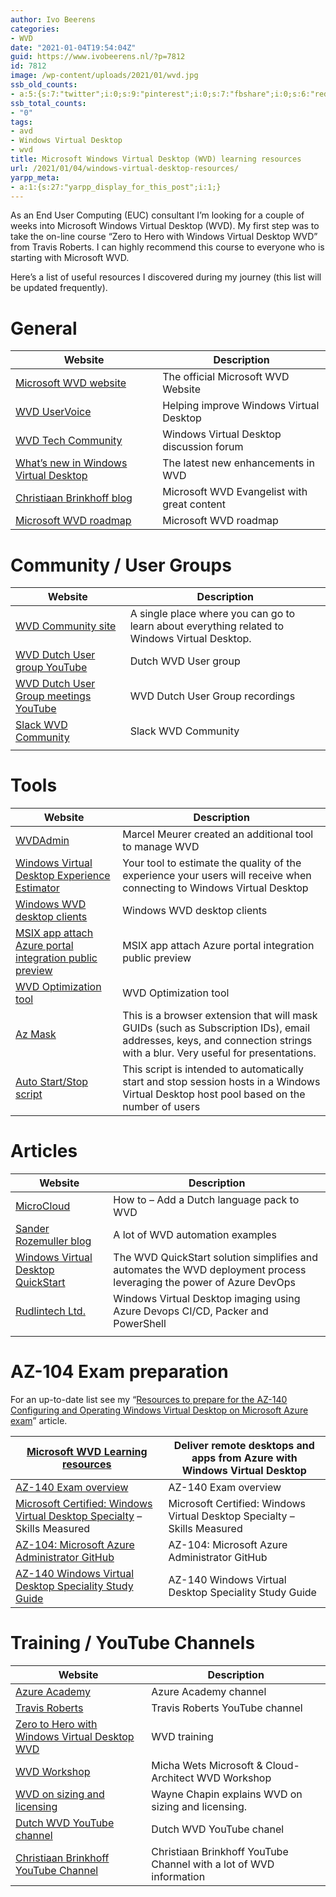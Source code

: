 ```yaml
---
author: Ivo Beerens
categories:
- WVD
date: "2021-01-04T19:54:04Z"
guid: https://www.ivobeerens.nl/?p=7812
id: 7812
image: /wp-content/uploads/2021/01/wvd.jpg
ssb_old_counts:
- a:5:{s:7:"twitter";i:0;s:9:"pinterest";i:0;s:7:"fbshare";i:0;s:6:"reddit";i:0;s:6:"tumblr";N;}
ssb_total_counts:
- "0"
tags:
- avd
- Windows Virtual Desktop
- wvd
title: Microsoft Windows Virtual Desktop (WVD) learning resources
url: /2021/01/04/windows-virtual-desktop-resources/
yarpp_meta:
- a:1:{s:27:"yarpp_display_for_this_post";i:1;}
---
```


As an End User Computing (EUC) consultant I’m looking for a couple of weeks into Microsoft Windows Virtual Desktop (WVD). My first step was to take the on-line course “Zero to Hero with Windows Virtual Desktop WVD” from Travis Roberts. I can highly recommend this course to everyone who is starting with Microsoft WVD.

Here’s a list of useful resources I discovered during my journey (this list will be updated frequently).

# General

| **Website** | **Description** |
|---|---|
| [Microsoft WVD website](https://azure.microsoft.com/nl-nl/services/virtual-desktop/) | The official Microsoft WVD Website |
| [WVD UserVoice](https://tinyurl.com/y8a9tmly) | Helping improve Windows Virtual Desktop |
| [WVD Tech Community](https://tinyurl.com/yagb8gep) | Windows Virtual Desktop discussion forum |
| [What’s new in Windows Virtual Desktop](https://tinyurl.com/y8d9nbem) | The latest new enhancements in WVD |
| [Christiaan Brinkhoff blog](https://tinyurl.com/y9esa68p) | Microsoft WVD Evangelist with great content |
| [Microsoft WVD roadmap](https://www.microsoft.com/en-us/microsoft-365/roadmap?filters=Windows%20Virtual%20Desktop) | Microsoft WVD roadmap |

# Community / User Groups

| **Website** | **Description** |
|---|---|
| [WVD Community site](https://wvdcommunity.com/) | A single place where you can go to learn about everything related to Windows Virtual Desktop. |
| [WVD Dutch User group YouTube](https://www.meetup.com/nl-NL/Dutch-Windows-Virtual-Desktop-User-Group/) | Dutch WVD User group |
| [WVD Dutch User Group meetings YouTube](https://www.youtube.com/channel/UC3gBp_JK-Qx1CJEO-8iAltg) | WVD Dutch User Group recordings |
| [Slack WVD Community](http://wvdcommunity.slack.com) | Slack WVD Community |
|  |  |

# Tools

| **Website** | **Description** |
|---|---|
| [WVDAdmin](https://blog.itprocloud.de/Windows-Virtual-Desktop-Admin/) | Marcel Meurer created an additional tool to manage WVD |
| [Windows Virtual Desktop Experience Estimator](https://azure.microsoft.com/en-us/services/virtual-desktop/assessment/) | Your tool to estimate the quality of the experience your users will receive when connecting to Windows Virtual Desktop |
| [Windows WVD desktop clients](https://docs.microsoft.com/en-us/windows-server/remote/remote-desktop-services/clients/windowsdesktop) | Windows WVD desktop clients |
| [MSIX app attach Azure portal integration public preview](https://techcommunity.microsoft.com/t5/windows-virtual-desktop/msix-app-attach-azure-portal-integration-public-preview/m-p/1986231) | MSIX app attach Azure portal integration public preview |
| [WVD Optimization tool](https://github.com/The-Virtual-Desktop-Team/Virtual-Desktop-Optimization-Tool) | WVD Optimization tool |
| [Az Mask](https://microsoftedge.microsoft.com/addons/detail/az-mask/ikognecdmhjbhmnkldfjfaijbojlbfan?hl=en-US) | This is a browser extension that will mask GUIDs (such as Subscription IDs), email addresses, keys, and connection strings with a blur. Very useful for presentations. |
| [Auto Start/Stop script ](https://www.ciraltos.com/update-with-breadth-first-auto-scale-session-hosts-in-windows-virtual-desktop-spring-update-arm-with-azure-function/) | This script is intended to automatically start and stop session hosts in a Windows Virtual Desktop   host pool based on the number of users |

# Articles

| **Website** | **Description** |
|---|---|
| [MicroCloud](https://www.microcloud.nl/windows-virtual-desktop-dutch-language-pack/) | How to – Add a Dutch language pack to WVD |
| [Sander Rozemuller blog](https://rozemuller.com/) | A lot of WVD automation examples |
| [Windows Virtual Desktop QuickStart](https://www.wvdquickstart.com/) | The WVD QuickStart solution simplifies and automates the WVD deployment process leveraging the power of Azure DevOps |
| [Rudlintech Ltd.](https://jrudlin.github.io/) | Windows Virtual Desktop imaging using Azure Devops CI/CD, Packer and PowerShell |
|  |  |

# AZ-104 Exam preparation

For an up-to-date list see my “[Resources to prepare for the AZ-140 Configuring and Operating Windows Virtual Desktop on Microsoft Azure exam](http://localhost/2021/04/13/resources-to-prepare-for-the-az-140-configuring-and-operating-windows-virtual-desktop-on-microsoft-azure-exam/)” article.

| [Microsoft WVD Learning resources](https://docs.microsoft.com/en-us/learn/paths/m365-wvd/) | Deliver remote desktops and apps from Azure with Windows Virtual Desktop |
|---|---|
| [AZ-140 Exam overview](https://docs.microsoft.com/en-us/learn/certifications/windows-virtual-desktop-specialty/) | AZ-140 Exam overview |
| [Microsoft Certified: Windows Virtual Desktop Specialty](https://query.prod.cms.rt.microsoft.com/cms/api/am/binary/RE4MFTM)   – Skills Measured | Microsoft Certified: Windows Virtual Desktop Specialty   – Skills Measured |
| [AZ-104: Microsoft Azure Administrator GitHub](https://github.com/MicrosoftLearning/AZ-104-MicrosoftAzureAdministrator) | AZ-104: Microsoft Azure Administrator GitHub |
| [AZ-140 Windows Virtual Desktop Speciality Study Guide](https://www.virtualmanc.co.uk/2021/01/30/az-140-windows-virtual-desktop-speciality-study-guide/) | AZ-140 Windows Virtual Desktop Speciality Study Guide |

# Training / YouTube Channels

| **Website** | **Description** |
|---|---|
| [Azure Academy](https://www.youtube.com/c/AzureAcademy/featured) | Azure Academy channel |
| [Travis Roberts](https://www.youtube.com/channel/UCuB24cID6NnypDWSLe4gfqA) | Travis Roberts YouTube channel |
| [Zero to Hero with Windows Virtual Desktop WVD](https://www.udemy.com/course/zero-to-hero-with-windows-virtual-desktop/) | WVD training |
| [WVD Workshop](https://michawets.github.io/CA-Microsoft-WVD_ARM-Workshop/) | Micha Wets Microsoft &amp; Cloud-Architect WVD Workshop |
| [WVD on sizing and licensing](https://youtu.be/DwSyycZALLY) | Wayne Chapin explains WVD on sizing and licensing. |
| [Dutch WVD YouTube channel](https://www.youtube.com/channel/UCFRbwLFXyEtYPPZJ0O5HlFg) | Dutch WVD YouTube chanel |
| [Christiaan Brinkhoff YouTube Channel](https://www.youtube.com/user/024christiaan) | Christiaan Brinkhoff YouTube Channel with a lot of WVD information |
